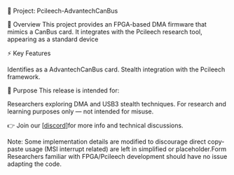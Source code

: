 🚀 Project: Pcileech-AdvantechCanBus

🔎 Overview
This project provides an FPGA-based DMA firmware that mimics a CanBus card.
It integrates with the Pcileech research tool, appearing as a standard device

⚡ Key Features

Identifies as a AdvantechCanBus card.
Stealth integration with the Pcileech framework.

🎯 Purpose
This release is intended for:

Researchers exploring DMA and USB3 stealth techniques.
For research and learning purposes only — not intended for misuse.

👉 Join our [[discord](https://discord.gg/ajXCy3naaR)]for more info and technical discussions.

Note: Some implementation details are modified to discourage direct copy-paste usage (MSI interrupt related) are left in simplified or placeholder.Form Researchers familiar with FPGA/Pcileech development should have no issue adapting the code.
